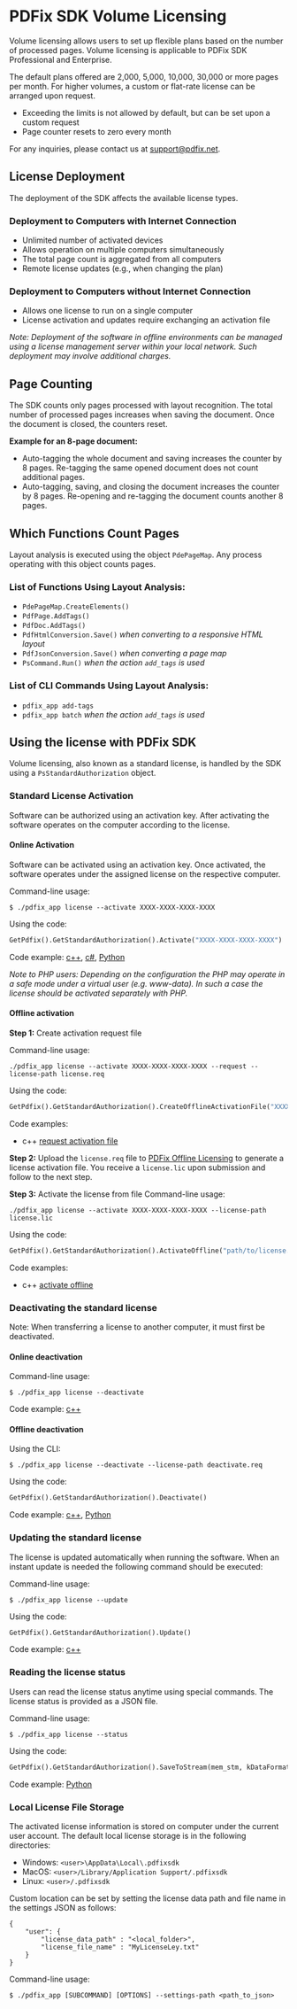 # PDFix SDK Volume Licensing

Volume licensing allows users to set up flexible plans based on the number of processed pages. Volume licensing is applicable to PDFix SDK Professional and Enterprise.

The default plans offered are 2,000, 5,000, 10,000, 30,000 or more pages per month. For higher volumes, a custom or flat-rate license can be arranged upon request.

- Exceeding the limits is not allowed by default, but can be set upon a custom request
- Page counter resets to zero every month

For any inquiries, please contact us at support@pdfix.net.

## License Deployment

The deployment of the SDK affects the available license types.

### Deployment to Computers with Internet Connection

- Unlimited number of activated devices
- Allows operation on multiple computers simultaneously
- The total page count is aggregated from all computers
- Remote license updates (e.g., when changing the plan)

### Deployment to Computers without Internet Connection

- Allows one license to run on a single computer
- License activation and updates require exchanging an activation file

*Note: Deployment of the software in offline environments can be managed using a license management server within your local network. Such deployment may involve additional charges.*

## Page Counting

The SDK counts only pages processed with layout recognition. The total number of processed pages increases when saving the document. Once the document is closed, the counters reset.

**Example for an 8-page document:**
- Auto-tagging the whole document and saving increases the counter by 8 pages. Re-tagging the same opened document does not count additional pages.
- Auto-tagging, saving, and closing the document increases the counter by 8 pages. Re-opening and re-tagging the document counts another 8 pages.

## Which Functions Count Pages

Layout analysis is executed using the object `PdePageMap`. Any process operating with this object counts pages.

### List of Functions Using Layout Analysis:
- `PdePageMap.CreateElements()`
- `PdfPage.AddTags()`
- `PdfDoc.AddTags()`
- `PdfHtmlConversion.Save()` *when converting to a responsive HTML layout*
- `PdfJsonConversion.Save()` *when converting a page map*
- `PsCommand.Run()` *when the action `add_tags` is used*

### List of CLI Commands Using Layout Analysis:
- `pdfix_app add-tags`
- `pdfix_app batch` *when the action `add_tags` is used*

## Using the license with PDFix SDK

Volume licensing, also known as a standard license, is handled by the SDK using a `PsStandardAuthorization` object.

### Standard License Activation
Software can be authorized using an activation key. After activating the software operates on the computer according to the license. 

#### Online Activation

Software can be activated using an activation key. Once activated, the software operates under the assigned license on the respective computer.

Command-line usage:
```
$ ./pdfix_app license --activate XXXX-XXXX-XXXX-XXXX
```

Using the code:
```python
GetPdfix().GetStandardAuthorization().Activate("XXXX-XXXX-XXXX-XXXX")
```

Code example: [c++](https://github.com/pdfix/pdfix_sdk_example_cpp/blob/master/src/StandardLicenseActivate.cpp), [c#](https://github.com/pdfix/pdfix_sdk_example_dotnet/blob/master/src/Initialization.cs), [Python](https://github.com/pdfix/pdfix_sdk_example_python/blob/master/src/License.py)

_Note to PHP users: Depending on the configuration the PHP may operate in a safe mode under a virtual user (e.g. www-data). In such a case the license should be activated separately with PHP._

#### Offline activation 
**Step 1:** Create activation request file

Command-line usage:
```
./pdfix_app license --activate XXXX-XXXX-XXXX-XXXX --request --license-path license.req
```

Using the code:
```python
GetPdfix().GetStandardAuthorization().CreateOfflineActivationFile("XXXX-XXXX-XXXX-XXXX", "path/to/license.req")
```

Code examples: 
- c++ [request activation file](https://github.com/pdfix/pdfix_sdk_example_cpp/blob/master/src/StandardLicenseCreateOfflineActivationFile.cpp)

**Step 2:** Upload the `license.req` file to [PDFix Offline Licensing](https://pdfix.net/offline-licensing/) to generate a license activation file. You receive a `license.lic` upon submission and follow to the next step.

**Step 3:** Activate the license from file
Command-line usage:
```
./pdfix_app license --activate XXXX-XXXX-XXXX-XXXX --license-path license.lic
```
Using the code:
```python
GetPdfix().GetStandardAuthorization().ActivateOffline("path/to/license.response")
```

Code examples: 
- c++ [activate offline](https://github.com/pdfix/pdfix_sdk_example_cpp/blob/master/src/StandardLicenseActivateOffline.cpp)

### Deactivating the standard license
Note: When transferring a license to another computer, it must first be deactivated.

#### Online deactivation
Command-line usage:
```
$ ./pdfix_app license --deactivate
```
Code example: [c++](https://github.com/pdfix/pdfix_sdk_example_cpp/blob/master/src/StandardLicenseDeactivate.cpp)

#### Offline deactivation
Using the CLI:
```
$ ./pdfix_app license --deactivate --license-path deactivate.req
```

Using the code:
```python
GetPdfix().GetStandardAuthorization().Deactivate()
```
Code example: [c++](https://github.com/pdfix/pdfix_sdk_example_cpp/blob/master/src/StandardLicenseDeactivateOffline.cpp), [Python](https://github.com/pdfix/pdfix_sdk_example_python/blob/master/src/License.py)

### Updating the standard license
The license is updated automatically when running the software. When an instant update is needed the following command should be executed:

Command-line usage:
```
$ ./pdfix_app license --update
```

Using the code:
```python
GetPdfix().GetStandardAuthorization().Update()
```
Code example: [c++](https://github.com/pdfix/pdfix_sdk_example_cpp/blob/master/src/StandardLicenseUpdate.cpp)

### Reading the license status
Users can read the license status anytime using special commands. The license status is provided as a JSON file.

Command-line usage:
```
$ ./pdfix_app license --status
```

Using the code:
```python
GetPdfix().GetStandardAuthorization().SaveToStream(mem_stm, kDataFormatJson)
```
Code example: [Python](https://github.com/pdfix/pdfix_sdk_example_python/blob/master/src/License.py)


### Local License File Storage
The activated license information is stored on computer under the current user account. The default local license storage is in the following directories:

- Windows: `<user>\AppData\Local\.pdfixsdk`
- MacOS: `<user>/Library/Application Support/.pdfixsdk`
- Linux: `<user>/.pdfixsdk`

Custom location can be set by setting the license data path and file name in the settings JSON as follows:

```
{
    "user": {
        "license_data_path" : "<local_folder>",
        "license_file_name" : "MyLicenseLey.txt"
    }
}
```
Command-line usage:
```
$ ./pdfix_app [SUBCOMMAND] [OPTIONS] --settings-path <path_to_json>
```

